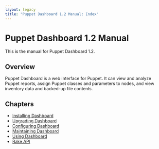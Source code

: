```yaml
---
layout: legacy
title: "Puppet Dashboard 1.2 Manual: Index"
---
```


Puppet Dashboard 1.2 Manual
=====

This is the manual for Puppet Dashboard 1.2.

Overview
--------

Puppet Dashboard is a web interface for Puppet. It can view and analyze Puppet reports, assign Puppet classes and parameters to nodes, and view inventory data and backed-up file contents. 

Chapters
--------

* [Installing Dashboard](./bootstrapping.html)
* [Upgrading Dashboard](./upgrading.html)
* [Configuring Dashboard](./configuring.html)
* [Maintaining Dashboard](./maintaining.html)
* [Using Dashboard](./using.html)
* [Rake API](./rake_api.html)
